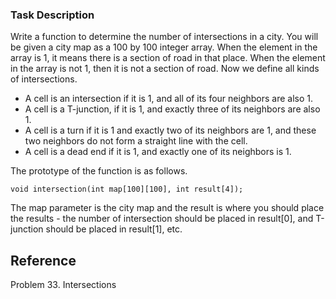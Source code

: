 ### Task Description
Write a function to determine the number of intersections in a city. You will be given a city map as a $100$ by $100$ integer array. When the element in the array is 1, it means there is a section of road in that place. When the element in the array is not 1, then it is not a section of road. Now we define all kinds of intersections.

* A cell is an intersection if it is 1, and all of its four neighbors are also 1.
* A cell is a T-junction, if it is 1, and exactly three of its neighbors are also 1.
* A cell is a turn if it is 1 and exactly two of its neighbors are 1, and these two neighbors do not form a straight line with the cell.
* A cell is a dead end if it is 1, and exactly one of its neighbors is 1.

The prototype of the function is as follows.
```
void intersection(int map[100][100], int result[4]);
```
The map parameter is the city map and the result is where you should place the results - the number of intersection should be placed in result[0], and T-junction should be placed in result[1], etc.

## Reference ##

Problem 33. Intersections 